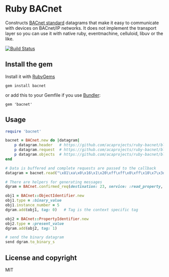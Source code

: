 # Ruby BACnet

Constructs [BACnet standard](https://en.wikipedia.org/wiki/BACnet) datagrams that make it easy to communicate with devices on BACnet/IP networks.
It does not implement the transport layer so you can use it with native ruby, eventmachine, celluloid, libuv or the like.

[![Build Status](https://travis-ci.org/acaprojects/ruby-bacnet.svg?branch=master)](https://travis-ci.org/acaprojects/ruby-bacnet)



## Install the gem

Install it with [RubyGems](https://rubygems.org/)

    gem install bacnet

or add this to your Gemfile if you use [Bundler](http://gembundler.com/):

    gem 'bacnet'



## Usage

```ruby
require 'bacnet'

bacnet = BACnet.new do |datagram|
    p datagram.header   # https://github.com/acaprojects/ruby-bacnet/blob/master/lib/bacnet/npdu.rb
    p datagram.request  # https://github.com/acaprojects/ruby-bacnet/blob/master/lib/bacnet/services.rb
    p datagram.objects  # https://github.com/acaprojects/ruby-bacnet/blob/master/lib/bacnet/objects.rb
end

# Data is buffered and complete requests are passed to the callback
datagram = bacnet.read("\x81\xa\x0\x16\x1\x20\xff\xff\x0\xff\x10\x7\x3d\x8\x00SYNERGY")

# There are helpers for generating messages
dgram = BACnet.confirmed_req(destination: 23, service: :read_property, destination_mac: 6)

obj1 = BACnet::ObjectIdentifier.new
obj1.type = :binary_value
obj1.instance_number = 5
dgram.add(obj1, tag: 0)   # Tag is the context specific tag

obj2 = BACnet::PropertyIdentifier.new
obj2.type = :present_value
dgram.add(obj2, tag: 1)

# send the binary datagram
send dgram.to_binary_s

```



## License and copyright

MIT

